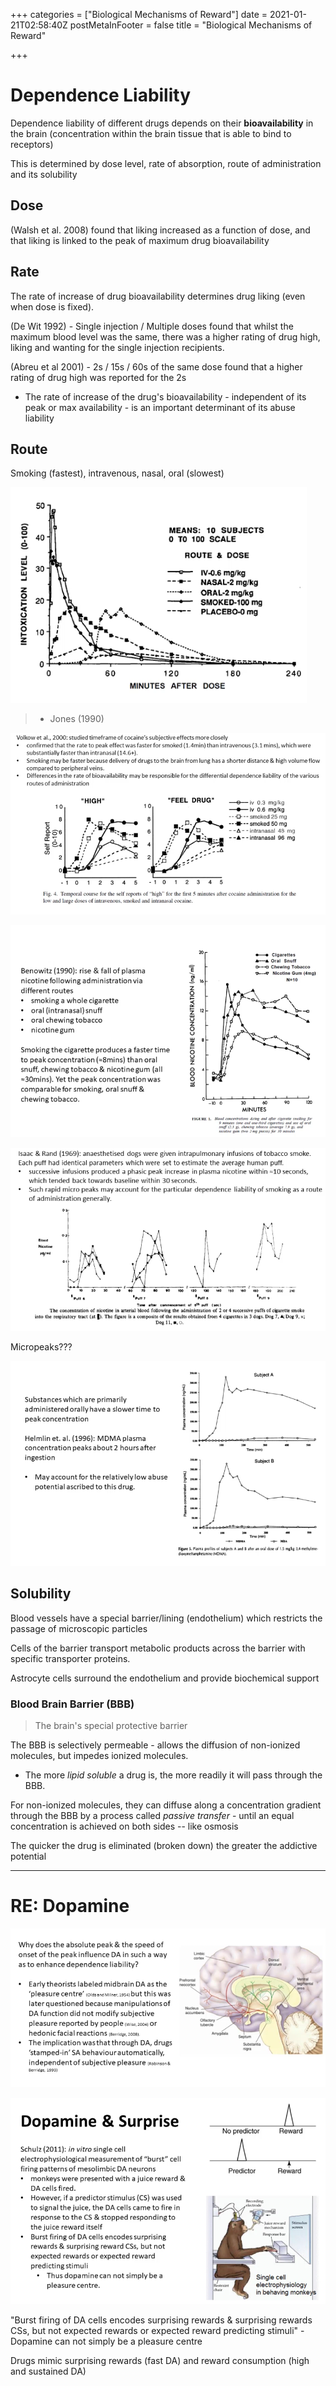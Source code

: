 +++
categories = ["Biological Mechanisms of Reward"]
date = 2021-01-21T02:58:40Z
postMetaInFooter = false
title = "Biological Mechanisms of Reward"

+++
# Dependence Liability

Dependence liability of different drugs depends on their **bioavailability** in the brain (concentration within the brain tissue that is able to bind to receptors)

This is determined by dose level, rate of absorption, route of administration and its solubility

## Dose

(Walsh et al. 2008) found that liking increased as a function of dose, and that liking is linked to the peak of maximum drug bioavailability

## Rate

The rate of increase of drug bioavailability determines drug liking (even when dose is fixed).

(De Wit 1992) - Single injection / Multiple doses found that whilst the maximum blood level was the same, there was a higher rating of drug high, liking and wanting for the single injection recipients.

(Abreu et al 2001) - 2s / 15s / 60s of the same dose found that a higher rating of drug high was reported for the 2s

* The rate of increase of the drug's bioavailability - independent of its peak or max availability - is an important determinant of its abuse liability

## Route

Smoking (fastest), intravenous, nasal, oral (slowest)

![](/uploads/snipaste_2021-01-21_15-37-54.png)

> - Jones (1990)

![](/uploads/snipaste_2021-01-21_15-53-59.png)

![](/uploads/snipaste_2021-01-21_15-54-11.png)

![](/uploads/snipaste_2021-01-21_15-55-40.png)

Micropeaks???

![](/uploads/snipaste_2021-01-21_15-56-19.png)

## Solubility

Blood vessels have a special barrier/lining (endothelium) which restricts the passage of microscopic particles

Cells of the barrier transport metabolic products across the barrier with specific transporter proteins.

Astrocyte cells surround the endothelium and provide biochemical support

### Blood Brain Barrier (BBB)

> The brain's special protective barrier

The BBB is selectively permeable - allows the diffusion of non-ionized molecules, but impedes ionized molecules.

* The more _lipid soluble_ a drug is, the more readily it will pass through the BBB.

For non-ionized molecules, they can diffuse along a concentration gradient through the BBB by a process called _passive transfer_ - until an equal concentration is achieved on both sides -- like osmosis

The quicker the drug is eliminated (broken down) the greater the addictive potential

***

# RE: Dopamine

![](/uploads/snipaste_2021-01-21_16-06-50.png)

![](/uploads/snipaste_2021-01-21_16-08-28.png)

"Burst firing of DA cells encodes surprising rewards & surprising rewards CSs, but not expected rewards or expected reward predicting stimuli" - Dopamine can not simply be a pleasure centre

Drugs mimic surprising rewards (fast DA) and reward consumption (high and sustained DA)